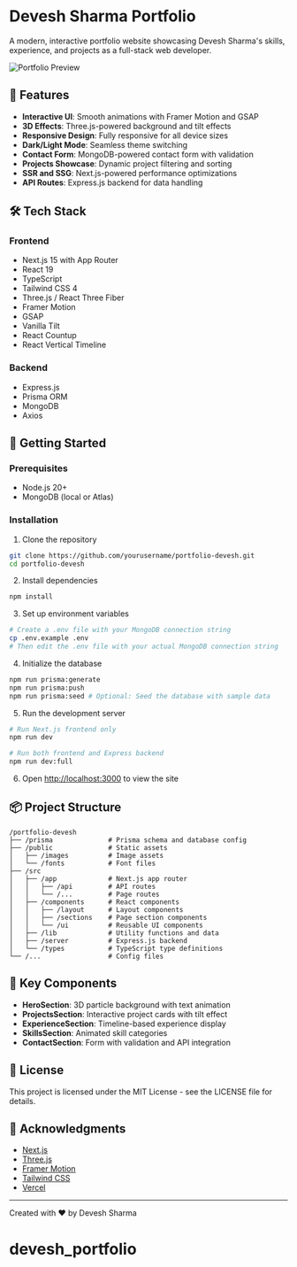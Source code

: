 # Devesh Sharma Portfolio

A modern, interactive portfolio website showcasing Devesh Sharma's skills, experience, and projects as a full-stack web developer.

![Portfolio Preview](public/images/preview.jpg)

## 🌟 Features

- **Interactive UI**: Smooth animations with Framer Motion and GSAP
- **3D Effects**: Three.js-powered background and tilt effects
- **Responsive Design**: Fully responsive for all device sizes
- **Dark/Light Mode**: Seamless theme switching
- **Contact Form**: MongoDB-powered contact form with validation
- **Projects Showcase**: Dynamic project filtering and sorting
- **SSR and SSG**: Next.js-powered performance optimizations
- **API Routes**: Express.js backend for data handling

## 🛠️ Tech Stack

### Frontend
- Next.js 15 with App Router
- React 19
- TypeScript
- Tailwind CSS 4
- Three.js / React Three Fiber
- Framer Motion
- GSAP
- Vanilla Tilt
- React Countup
- React Vertical Timeline

### Backend
- Express.js
- Prisma ORM
- MongoDB
- Axios

## 🚀 Getting Started

### Prerequisites
- Node.js 20+
- MongoDB (local or Atlas)

### Installation

1. Clone the repository
```bash
git clone https://github.com/yourusername/portfolio-devesh.git
cd portfolio-devesh
```

2. Install dependencies
```bash
npm install
```

3. Set up environment variables
```bash
# Create a .env file with your MongoDB connection string
cp .env.example .env
# Then edit the .env file with your actual MongoDB connection string
```

4. Initialize the database
```bash
npm run prisma:generate
npm run prisma:push
npm run prisma:seed # Optional: Seed the database with sample data
```

5. Run the development server
```bash
# Run Next.js frontend only
npm run dev

# Run both frontend and Express backend
npm run dev:full
```

6. Open [http://localhost:3000](http://localhost:3000) to view the site

## 📦 Project Structure

```
/portfolio-devesh
├── /prisma              # Prisma schema and database config
├── /public              # Static assets
│   ├── /images          # Image assets
│   └── /fonts           # Font files
├── /src                 
│   ├── /app             # Next.js app router
│   │   ├── /api         # API routes
│   │   └── /...         # Page routes
│   ├── /components      # React components
│   │   ├── /layout      # Layout components
│   │   ├── /sections    # Page section components
│   │   └── /ui          # Reusable UI components
│   ├── /lib             # Utility functions and data
│   ├── /server          # Express.js backend
│   └── /types           # TypeScript type definitions
└── /...                 # Config files
```

## 🧩 Key Components

- **HeroSection**: 3D particle background with text animation
- **ProjectsSection**: Interactive project cards with tilt effect
- **ExperienceSection**: Timeline-based experience display
- **SkillsSection**: Animated skill categories
- **ContactSection**: Form with validation and API integration

## 📝 License

This project is licensed under the MIT License - see the LICENSE file for details.

## 🙏 Acknowledgments

- [Next.js](https://nextjs.org/)
- [Three.js](https://threejs.org/)
- [Framer Motion](https://www.framer.com/motion/)
- [Tailwind CSS](https://tailwindcss.com/)
- [Vercel](https://vercel.com/)

---

Created with ❤️ by Devesh Sharma
# devesh_portfolio
